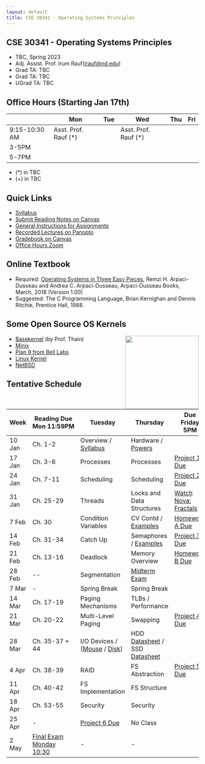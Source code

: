 ```yaml
---
layout: default
title: CSE 30341 - Operating Systems Principles
---
```


## CSE 30341 - Operating Systems Principles

- TBC, Spring 2023
- Adj. Assist. Prof. Irum Rauf(irauf@nd.edu)
- Grad TA: TBC
- Grad TA: TBC 
- UGrad TA: TBC 

## Office Hours (Starting Jan 17th)

|   | Mon | Tue | Wed | Thu | Fri |
|---|-----|-----|-----|-----|-----|
|9:15-10:30 AM | Asst. Prof. Rauf (\*) |     |   Asst. Prof. Rauf (\*)    |  |  |
|3-5PM |             |  |            |  |     |
|5-7PM |             | |  |       |     |

- (\*) in TBC
- (+) in TBC

## Quick Links

- [Syllabus](syllabus)
- [Submit Reading Notes on Canvas](https://canvas.nd.edu/courses/33829/assignments)
- [General Instructions for Assignments](general)
- [Recorded Lectures on Panopto](https://canvas.nd.edu/courses/33829/external_tools/76)
- [Gradebook on Canvas](https://canvas.nd.edu/courses/33829/gradebook)
- [Office Hours Zoom](https://notredame.zoom.us/j/98135137451)

## Online Textbook

- Required: [Operating Systems in Three Easy Pieces](https://pages.cs.wisc.edu/~remzi/OSTEP), Remzi H. Arpaci-Dusseau and Andrea C. Arpaci-Dusseau, Arpaci-Dusseau Books, March, 2018 (Version 1.00)
- Suggested: The C Programming Language, Brian Kernighan and Dennis Ritchie, Prentice Hall, 1988.

## Some Open Source OS Kernels

<img align="right" height="192" src="http://github.com/dthain/basekernel/raw/master/screenshot-windows.png"/>

- [Basekernel](http://github.com/dthain/basekernel) (by Prof. Thain)
- [Minix](https://www.minix3.org)
- [Plan 9 from Bell Labs](https://9p.io/plan9/)
- [Linux Kernel](https://www.kernel.org)
- [NetBSD](https://www.netbsd.org)

## Tentative Schedule

|Week|Reading&nbsp;Due Mon&nbsp;11:59PM |Tuesday|Thursday|Due Friday 5PM|
|-----|-----|-----|---|---|
| 10 Jan	| Ch. 1-2 | Overview / [Syllabus](syllabus) | Hardware / [Powers](powers)
| 17 Jan	| Ch. 3-6	| Processes	| Processes | [Project 1 Due](project1)
| 24 Jan	| Ch. 7-11	| Scheduling	| Scheduling	| [Project 2 Due](project2)
| 31 Jan	| Ch. 25-29	| Threads	| Locks and Data Structures | [Watch Nova: Fractals](https://www.youtube.com/watch?v=d0Exnv8Ym7s)
| 7 Feb		| Ch. 30	   | Condition Variables | CV Contd / [Examples](https://github.com/dthain/opsys-sp22/tree/main/examples) | [Homework A Due](homework-scheduling)
| 14 Feb	| Ch. 31-34	| Catch Up | Semaphores / [Examples](https://github.com/dthain/opsys-sp22/tree/main/examples) | [Project 3 Due](project3)
| 21 Feb	| Ch. 13-16	| Deadlock	| Memory Overview	| [Homework B Due](homework-sync)
| 28 Feb	| --	      | Segmentation | [Midterm Exam](midterm)	|
| 7 Mar		| - | Spring Break | Spring Break |
| 14 Mar	| Ch. 17-19	| Paging Mechanisms | TLBs / Performance	| 
| 21 Mar	| Ch. 20-22	| Multi-Level Paging | Swapping	| [Project 4 Due](project4)
| 28 Mar	| Ch. 35-37 + 44	| I/O Devices / ([Mouse](https://github.com/dthain/basekernel/blob/master/kernel/mouse.c) / [Disk](https://github.com/dthain/basekernel/blob/master/kernel/ata.c))  | HDD [Datasheet](https://www.seagate.com/www-content/datasheets/pdfs/desktop-hdd-8tbDS1770-9-1603US-en_US.pdf) / SSD [Datasheet](https://www.micron.com/-/media/client/global/documents/products/data-sheet/ssd/m550_m2_2280_ssd.pdf) | 
| 4 Apr 	| Ch. 38-39	| RAID	| FS Abstraction | [Project 5 Due](project5)
| 11 Apr	| Ch. 40-42	| FS Implementation	| FS Structure |
| 18 Apr	| Ch. 53-55	| Security | Security |
| 25 Apr        | - | [Project 6 Due](project6) | No Class |
| 2 May		| [Final Exam Monday 10:30](final) | - | - |

